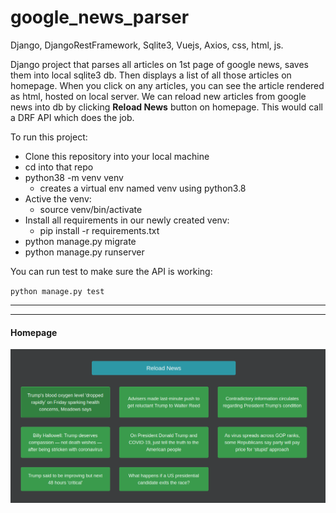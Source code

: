 <h1>google_news_parser</h1>

Django, DjangoRestFramework, Sqlite3, Vuejs, Axios, css, html, js.

Django project that parses all articles on 1st page of google news, saves them into local sqlite3 db.
Then displays a list of all those articles on homepage. When you click on any articles, you can 
see the article rendered as html, hosted on local server. We can reload new articles from google news into db
by clicking **Reload News** button on homepage. This would call a DRF API which does the job.

To run this project:

* Clone this repository into your local machine
* cd into that repo
* python38 -m venv venv 
  *  creates a virtual env named venv using python3.8
* Active the venv:
  * source venv/bin/activate
* Install all requirements in our newly created venv:
  * pip install -r requirements.txt
* python manage.py migrate
* python manage.py runserver

You can run test to make sure the API is working:

`python manage.py test`

---
--- 
<div >
<h4>Homepage</h4>
<img src="https://raw.githubusercontent.com/aseem-hegshetye/google_news_parser/main/images/homepage.png" alt=""
    width="1000">
</div>
